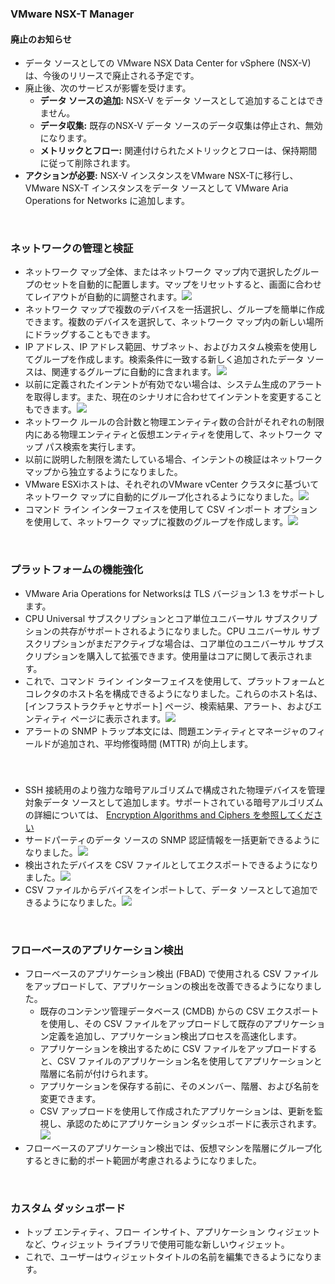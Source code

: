 ﻿### VMware NSX-T Manager 
#### 廃止のお知らせ 
* データ ソースとしての VMware NSX Data Center for vSphere (NSX-V) は、今後のリリースで廃止される予定です。 
* 廃止後、次のサービスが影響を受けます。
    * **データ ソースの追加:** NSX-V をデータ ソースとして追加することはできません。  
    * **データ収集:** 既存のNSX-V データ ソースのデータ収集は停止され、無効になります。 
    * **メトリックとフロー:** 関連付けられたメトリックとフローは、保持期間に従って削除されます。 
* **アクションが必要:** NSX-V インスタンスをVMware NSX-Tに移行し、VMware NSX-T インスタンスをデータ ソースとして VMware Aria Operations for Networks に追加します。 

&nbsp;
&nbsp;
### ネットワークの管理と検証
* ネットワーク マップ全体、またはネットワーク マップ内で選択したグループのセットを自動的に配置します。マップをリセットすると、画面に合わせてレイアウトが自動的に調整されます。![](data:image/png;base64,#IMAGEBASE64_auto_arrange.png)
* ネットワーク マップで複数のデバイスを一括選択し、グループを簡単に作成できます。複数のデバイスを選択して、ネットワーク マップ内の新しい場所にドラッグすることもできます。 
* IP アドレス、IP アドレス範囲、サブネット、およびカスタム検索を使用してグループを作成します。検索条件に一致する新しく追加されたデータ ソースは、関連するグループに自動的に含まれます。![](data:image/png;base64,#IMAGEBASE64_create_group.png)
* 以前に定義されたインテントが有効でない場合は、システム生成のアラートを取得します。また、現在のシナリオに合わせてインテントを変更することもできます。![](data:image/png;base64,#IMAGEBASE64_intent.png)
* ネットワーク ルールの合計数と物理エンティティ数の合計がそれぞれの制限内にある物理エンティティと仮想エンティティを使用して、ネットワーク マップ パス検索を実行します。  
* 以前に説明した制限を満たしている場合、インテントの検証はネットワーク マップから独立するようになりました。 
* VMware ESXiホストは、それぞれのVMware vCenter クラスタに基づいてネットワーク マップに自動的にグループ化されるようになりました。![](data:image/png;base64,#IMAGEBASE64_esxi.png)
* コマンド ライン インターフェイスを使用して CSV インポート オプションを使用して、ネットワーク マップに複数のグループを作成します。![](data:image/png;base64,#IMAGEBASE64_create_groups_through_cli.png)

&nbsp;
&nbsp;
### プラットフォームの機能強化 
* VMware Aria Operations for Networksは TLS バージョン 1.3 をサポートします。 
* CPU Universal サブスクリプションとコア単位ユニバーサル サブスクリプションの共存がサポートされるようになりました。CPU ユニバーサル サブスクリプションがまだアクティブな場合は、コア単位のユニバーサル サブスクリプションを購入して拡張できます。使用量はコアに関して表示されます。   
* これで、コマンド ライン インターフェイスを使用して、プラットフォームとコレクタのホスト名を構成できるようになりました。これらのホスト名は、[インフラストラクチャとサポート] ページ、検索結果、アラート、およびエンティティ ページに表示されます。![](data:image/png;base64,#IMAGEBASE64_hostnames.png)
* アラートの SNMP トラップ本文には、問題エンティティとマネージャのフィールドが追加され、平均修復時間 (MTTR) が向上します。 

&nbsp;
&nbsp;
###  
* SSH 接続用のより強力な暗号アルゴリズムで構成された物理デバイスを管理対象データ ソースとして追加します。サポートされている暗号アルゴリズムの詳細については、 [Encryption Algorithms and Ciphers を参照してください](https://docs.vmware.com/en/VMware-Aria-Operations-for-Networks/SaaS/Using-Operations-for-Networks/GUID-02B7DC96-66A6-4CDF-9E3E-E25D4C0A8DEC.html)
* サードパーティのデータ ソースの SNMP 認証情報を一括更新できるようになりました。![](data:image/png;base64,#IMAGEBASE64_snmp.png)
* 検出されたデバイスを CSV ファイルとしてエクスポートできるようになりました。![](data:image/png;base64,#IMAGEBASE64_export_csv.png)
* CSV ファイルからデバイスをインポートして、データ ソースとして追加できるようになりました。![](data:image/png;base64,#IMAGEBASE64_upload_csv.png)

&nbsp;
&nbsp;
### フローベースのアプリケーション検出 
* フローベースのアプリケーション検出 (FBAD) で使用される CSV ファイルをアップロードして、アプリケーションの検出を改善できるようになりました。 
    * 既存のコンテンツ管理データベース (CMDB) からの CSV エクスポートを使用し、その CSV ファイルをアップロードして既存のアプリケーション定義を追加し、アプリケーション検出プロセスを高速化します。 
    * アプリケーションを検出するために CSV ファイルをアップロードすると、CSV ファイルのアプリケーション名を使用してアプリケーションと階層に名前が付けられます。 
    * アプリケーションを保存する前に、そのメンバー、階層、および名前を変更できます。 
    * CSV アップロードを使用して作成されたアプリケーションは、更新を監視し、承認のためにアプリケーション ダッシュボードに表示されます。![](data:image/png;base64,#IMAGEBASE64_upload_csv_fbad.png)
* フローベースのアプリケーション検出では、仮想マシンを階層にグループ化するときに動的ポート範囲が考慮されるようになりました。  

&nbsp;
&nbsp;
### カスタム ダッシュボード
* トップ エンティティ、フロー インサイト、アプリケーション ウィジェットなど、ウィジェット ライブラリで使用可能な新しいウィジェット。
* これで、ユーザーはウィジェットタイトルの名前を編集できるようになります。